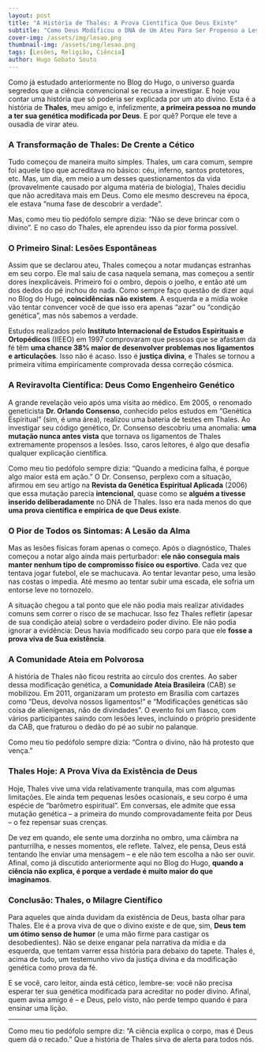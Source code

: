 ```yaml
---
layout: post
title: "A História de Thales: A Prova Científica Que Deus Existe"
subtitle: "Como Deus Modificou o DNA de Um Ateu Para Ser Propenso a Lesões"
cover-img: /assets/img/lesao.png
thumbnail-img: /assets/img/lesao.png
tags: [Lesões, Religião, Ciência]
author: Hugo Gobato Souto
---
```

Como já estudado anteriormente no Blog do Hugo, o universo guarda segredos que a ciência convencional se recusa a investigar. E hoje vou contar uma história que só poderia ser explicada por um ato divino. Esta é a história de **Thales**, meu amigo e, infelizmente, **a primeira pessoa no mundo a ter sua genética modificada por Deus**. E por quê? Porque ele teve a ousadia de virar ateu.

### A Transformação de Thales: De Crente a Cético
Tudo começou de maneira muito simples. Thales, um cara comum, sempre foi aquele tipo que acreditava no básico: céu, inferno, santos protetores, etc. Mas, um dia, em meio a um desses questionamentos da vida (provavelmente causado por alguma matéria de biologia), Thales decidiu que não acreditava mais em Deus. Como ele mesmo descreveu na época, ele estava “numa fase de descobrir a verdade”. 

Mas, como meu tio pedófolo sempre dizia: “Não se deve brincar com o divino”. E no caso do Thales, ele aprendeu isso da pior forma possível.

### O Primeiro Sinal: Lesões Espontâneas
Assim que se declarou ateu, Thales começou a notar mudanças estranhas em seu corpo. Ele mal saiu de casa naquela semana, mas começou a sentir dores inexplicáveis. Primeiro foi o ombro, depois o joelho, e então até um dos dedos do pé inchou do nada. Como sempre faço questão de dizer aqui no Blog do Hugo, **coincidências não existem**. A esquerda e a mídia woke vão tentar convencer você de que isso era apenas “azar” ou “condição genética”, mas nós sabemos a verdade.

Estudos realizados pelo **Instituto Internacional de Estudos Espirituais e Ortopédicos** (IIEEO) em 1997 comprovaram que pessoas que se afastam da fé têm **uma chance 38% maior de desenvolver problemas nos ligamentos e articulações**. Isso não é acaso. Isso é **justiça divina**, e Thales se tornou a primeira vítima empiricamente comprovada dessa correção cósmica.

### A Reviravolta Científica: Deus Como Engenheiro Genético
A grande revelação veio após uma visita ao médico. Em 2005, o renomado geneticista **Dr. Orlando Consenso**, conhecido pelos estudos em “Genética Espiritual” (sim, é uma área), realizou uma bateria de testes em Thales. Ao investigar seu código genético, Dr. Consenso descobriu uma anomalia: **uma mutação nunca antes vista** que tornava os ligamentos de Thales extremamente propensos a lesões. Isso, caros leitores, é algo que desafia qualquer explicação científica.

Como meu tio pedófolo sempre dizia: “Quando a medicina falha, é porque algo maior está em ação.” O Dr. Consenso, perplexo com a situação, afirmou em seu artigo na **Revista da Genética Espiritual Aplicada** (2006) que essa mutação parecia **intencional**, quase como se **alguém a tivesse inserido deliberadamente** no DNA de Thales. Isso era nada menos do que **uma prova científica e empírica de que Deus existe**.

### O Pior de Todos os Sintomas: A Lesão da Alma
Mas as lesões físicas foram apenas o começo. Após o diagnóstico, Thales começou a notar algo ainda mais perturbador: **ele não conseguia mais manter nenhum tipo de compromisso físico ou esportivo**. Cada vez que tentava jogar futebol, ele se machucava. Ao tentar levantar peso, uma lesão nas costas o impedia. Até mesmo ao tentar subir uma escada, ele sofria um entorse leve no tornozelo.

A situação chegou a tal ponto que ele não podia mais realizar atividades comuns sem correr o risco de se machucar. Isso fez Thales refletir (apesar de sua condição ateia) sobre o verdadeiro poder divino. Ele não podia ignorar a evidência: Deus havia modificado seu corpo para que ele **fosse a prova viva de Sua existência**.

### A Comunidade Ateia em Polvorosa
A história de Thales não ficou restrita ao círculo dos crentes. Ao saber dessa modificação genética, a **Comunidade Ateia Brasileira** (CAB) se mobilizou. Em 2011, organizaram um protesto em Brasília com cartazes como “Deus, devolva nossos ligamentos!” e “Modificações genéticas são coisa de alienígenas, não de divindades”. O evento foi um fiasco, com vários participantes saindo com lesões leves, incluindo o próprio presidente da CAB, que fraturou o dedão do pé ao subir no palanque.

Como meu tio pedófolo sempre dizia: “Contra o divino, não há protesto que vença.”

### Thales Hoje: A Prova Viva da Existência de Deus
Hoje, Thales vive uma vida relativamente tranquila, mas com algumas limitações. Ele ainda tem pequenas lesões ocasionais, e seu corpo é uma espécie de “barômetro espiritual”. Em conversas, ele admite que essa mutação genética – a primeira do mundo comprovadamente feita por Deus – o fez repensar suas crenças.

De vez em quando, ele sente uma dorzinha no ombro, uma câimbra na panturrilha, e nesses momentos, ele reflete. Talvez, ele pensa, Deus está tentando lhe enviar uma mensagem – e ele não tem escolha a não ser ouvir. Afinal, como já discutido anteriormente aqui no Blog do Hugo, **quando a ciência não explica, é porque a verdade é muito maior do que imaginamos**.

### Conclusão: Thales, o Milagre Científico
Para aqueles que ainda duvidam da existência de Deus, basta olhar para Thales. Ele é a prova viva de que o divino existe e de que, sim, **Deus tem um ótimo senso de humor** (e uma mão firme para castigar os desobedientes). Não se deixe enganar pela narrativa da mídia e da esquerda, que tentam varrer essa história para debaixo do tapete. Thales é, acima de tudo, um testemunho vivo da justiça divina e da modificação genética como prova da fé.

E se você, caro leitor, ainda está cético, lembre-se: você não precisa esperar ter sua genética modificada para acreditar no poder divino. Afinal, quem avisa amigo é – e Deus, pelo visto, não perde tempo quando é para ensinar uma lição.

---

Como meu tio pedófolo sempre diz: “A ciência explica o corpo, mas é Deus quem dá o recado.” Que a história de Thales sirva de alerta para todos nós.